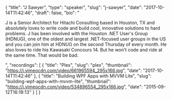 {
  "title": "J Sawyer",
  "type": "speaker",
  "slug": "j-sawyer",
  "date": "2017-10-14T11:42:46",
  "draft": false,
  "bio": "<p>J is a Senior Architect for Hitachi Consulting based in Houston, TX and absolutely loves to write code and build cool, innovative solutions to hard problems. J has been involved with the Houston .NET User's Group (HDNUG), one of the oldest and largest .NET-focused user groups in the US and you can join him at HDNUG on the second Thursday of every month. He also loves to ride his Kawasaki Concours 14. But he won't code and ride at the same time. That would be bad.</p>",
  "recordings": [
    {
      "title": "Plex",
      "slug": "plex",
      "thumbnail": "https://i.vimeocdn.com/video/661965594_295x166.jpg",
      "date": "2017-10-14T11:42:46"
    },
    {
      "title": "Building WPF Apps with MVVM Lite",
      "slug": "building-wpf-apps-with-mvvm-lite",
      "thumbnail": "https://i.vimeocdn.com/video/534896554_295x166.jpg",
      "date": "2015-09-12T16:19:13"
    }
  ]
}